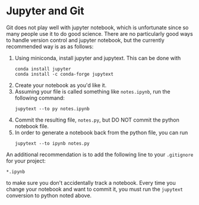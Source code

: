 # Jupyter and Git
Git does not play well with jupyter notebook, which is unfortunate since so
many people use it to do good science.
There are no particularly good ways to handle version control and jupyter
notebook, but the currently recommended way is as as follows:
1. Using miniconda, install jupyter and jupytext.
   This can be done with
   ```
   conda install jupyter
   conda install -c conda-forge jupytext
   ```
1. Create your notebook as you'd like it.
1. Assuming your file is called something like `notes.ipynb`, run the
   following command:
   ```
   jupytext --to py notes.ipynb
   ```
1. Commit the resulting file, `notes.py`, but DO NOT commit the python
   notebook file.
1. In order to generate a notebook back from the python file, you can run
   ```
   jupytext --to ipynb notes.py
   ```
An additional recommendation is to add the following line to your
`.gitignore` for your project:
```
*.ipynb
```
to make sure you don't accidentally track a notebook.
Every time you change your notebook and want to commit it, you must run the
`jupytext` conversion to python noted above.
